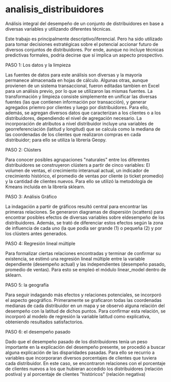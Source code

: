 # analisis_distribuidores
Análisis integral del desempeño de un conjunto de distribuidores en base a diversas variables y utilizando diferentes técnicas.

Este trabajo es principalmente descriptivo/iferencial. Pero ha sido utilizado para tomar decisiones estratégicas sobre el potencial accionar futuro de diversos conjuntos de distribuidores. Por ende, aunque no incluye técnicas predictivas formales, podría decirse que sí implica un aspecto prospectivo. 

PASO 1: Los datos y la limpieza

Las fuentes de datos para este análisis son diversas y la mayoría permanece almacenada en hojas de cálculo. Algunas otras, aunque provienen de un sistema transaccional, fueron editadas tambien en Excel para un análisis previo, por lo que se utilizaron las mismas fuentes. La transformación y limpieza consiste simplemente en unificar las diversas fuentes (las que contienen información por transacción), y generar agregados priemro por clientes y luego por distribuidores. Para ello, además, se agregan diversos datos que caracterizan a los clientes o a los distribuidores, dependiendo el nivel de agregación necesario. La incorporación de atributos a nivel distribuidor incluye una variables de georreferenciación (latitud y longitud) que se calcula como la mediana de las coordenadas de los clientes que realizaron compras en cada distribuidor; para ello se utiliza la librería Geopy.

PASO 2: Clústers

Para conocer posibles agrupaciones "naturales" entre los diferentes distribuidores se construyeron clústers a partir de cinco variables: El volumen de ventas, el crecimiento interanual actual, un indicador de crecimiento histórico, el promedio de ventas por cliente (o ticket promedio) y la cantidad de clientes nuevos. Para ello se utilizó la metodología de Kmeans incluida en la librería sklearn.

PASO 3: Análisis Gráfico

La indagación a partir de gráficos resultó central para encontrar las primeras relaciones. Se generaron diagramas de dispersión (scatters) para encontrar posibles efectos de diversas variables sobre eldesempeño de los distribuidores. Además, se trató de diferenciar estos efectos según la zona de influencia de cada uno (la que podía ser grande (1) o pequeña (2) y por los clústers antes generados. 

PASO 4: Regresión lineal múltiple

Para formalizar ciertas relaciones encontradas y terminar de confirmar su existencia, se estimó una regresión lineal múltiple entre la variable dependiente (desempeño actual) y las independientes (desempeño pasado, promedio de ventas). Para esto se empleó el módulo linear_model dentro de sklearn.

PASO 5: la geografía

Para seguir indagando más efectos y relaciones potenciales, se incorporó el aspecto geográfico. Primeramente se graficaron todas las coordenadas medianas de cada distribuidor en un mapa y se observó alguna relación del desempeño con la latitud de dichos puntos. Para confirmar esta relación, se incorporó al modelo de regresión la variable latitud como explicativa, obteniendo resultados satisfactorios.

PASO 6: el desempeño pasado

Dado que el desempeño pasado de los distribuidores tenía un peso importante en la explicación del desempeño presente, se procedió a buscar alguna explicación de las disparidades pasadas. Para ello se recurrio a variables que incorporaran diversos porcentajes de clientes que tuviera cada distribuidor. En este caso, se encontraron relaciones con el porcentaje de clientes nuevos a los que hubieran accedido los distribuidores (relación postiva) y al porcentaje de clientes "históricos" (relación negativa)
